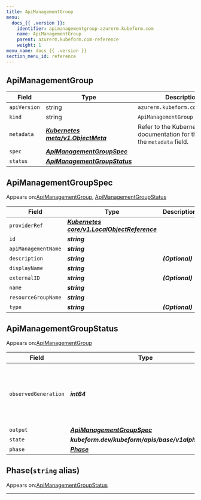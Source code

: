 ```yaml
---
title: ApiManagementGroup
menu:
  docs_{{ .version }}:
    identifier: apimanagementgroup-azurerm.kubeform.com
    name: ApiManagementGroup
    parent: azurerm.kubeform.com-reference
    weight: 1
menu_name: docs_{{ .version }}
section_menu_id: reference
---
```


## ApiManagementGroup
| Field | Type | Description |
| ------ | ----- | ----------- |
| `apiVersion` | string | `azurerm.kubeform.com/v1alpha1` |
|    `kind` | string | `ApiManagementGroup` |
| `metadata` | ***[Kubernetes meta/v1.ObjectMeta](https://v1-18.docs.kubernetes.io/docs/reference/generated/kubernetes-api/v1.18/#objectmeta-v1-meta)***|Refer to the Kubernetes API documentation for the fields of the `metadata` field.|
| `spec` | ***[ApiManagementGroupSpec](#apimanagementgroupspec)***||
| `status` | ***[ApiManagementGroupStatus](#apimanagementgroupstatus)***||
## ApiManagementGroupSpec

Appears on:[ApiManagementGroup](#apimanagementgroup), [ApiManagementGroupStatus](#apimanagementgroupstatus)

| Field | Type | Description |
| ------ | ----- | ----------- |
| `providerRef` | ***[Kubernetes core/v1.LocalObjectReference](https://v1-18.docs.kubernetes.io/docs/reference/generated/kubernetes-api/v1.18/#localobjectreference-v1-core)***||
| `id` | ***string***||
| `apiManagementName` | ***string***||
| `description` | ***string***| ***(Optional)*** |
| `displayName` | ***string***||
| `externalID` | ***string***| ***(Optional)*** |
| `name` | ***string***||
| `resourceGroupName` | ***string***||
| `type` | ***string***| ***(Optional)*** |
## ApiManagementGroupStatus

Appears on:[ApiManagementGroup](#apimanagementgroup)

| Field | Type | Description |
| ------ | ----- | ----------- |
| `observedGeneration` | ***int64***| ***(Optional)*** Resource generation, which is updated on mutation by the API Server.|
| `output` | ***[ApiManagementGroupSpec](#apimanagementgroupspec)***| ***(Optional)*** |
| `state` | ***kubeform.dev/kubeform/apis/base/v1alpha1.State***| ***(Optional)*** |
| `phase` | ***[Phase](#phase)***| ***(Optional)*** |
## Phase(`string` alias)

Appears on:[ApiManagementGroupStatus](#apimanagementgroupstatus)

---
